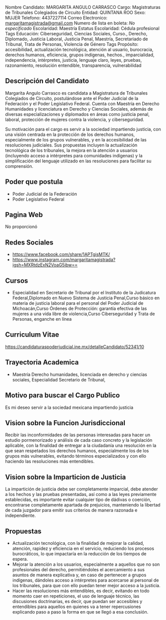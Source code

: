 Nombre Candidato: MARGARITA ANGULO CARRASCO
Cargo: Magistraturas de Tribunales Colegiados de Circuito
Entidad: QUINTANA ROO
Sexo: MUJER
Telefono: 4437227114
Correo Electronico: margaritamagistrada@gmail.com
Numero de lista en boleta: *No especificado*
Escolaridad: Maestría
Estatus Escolaridad: Cédula profesional
Tags Educación: Ciberseguridad, Ciencias Sociales, Curso., Derecho, Diplomado, Justicia Laboral, Justicia Penal, Maestría, Secretariado de Tribunal, Trata de Personas, Violencia de Género
Tags Propósito: accesibilidad, actualización tecnológica, atención al usuario, burocracia, derechos humanos, eficiencia, grupos indígenas, hechos., imparcialidad, independencia, intérpretes, justicia, lenguaje claro, leyes, pruebas, razonamiento, resolución entendible, transparencia, vulnerabilidad


## Descripción del Candidato 

Margarita Angulo Carrasco es candidata a Magistratura de Tribunales Colegiados de Circuito, postulándose ante el Poder Judicial de la Federación y el Poder Legislativo Federal. Cuenta con Maestría en Derecho Humanidades y licenciatura en Derecho y Ciencias Sociales, además de diversas especializaciones y diplomados en áreas como justicia penal, laboral, protección de mujeres contra la violencia, y ciberseguridad.

Su motivación para el cargo es servir a la sociedad impartiendo justicia, con una visión centrada en la protección de los derechos humanos, especialmente de los grupos vulnerables, y en la accesibilidad de las resoluciones judiciales. Sus propuestas incluyen la actualización tecnológica de los tribunales, la mejora en la atención a usuarios (incluyendo acceso a intérpretes para comunidades indígenas) y la simplificación del lenguaje utilizado en las resoluciones para facilitar su comprensión.


## Poder que postula

- Poder Judicial de la Federación
- Poder Legislativo Federal


## Pagina Web

No proporcionó


## Redes Sociales

- https://www.facebook.com/share/1APTgisMTK/
- https://www.instagram.com/margaritamagistrada?igsh=MXRtdzExN2VoaG5ibw==


## Cursos

- Especialidad en Secretario de Tribunal por el Instituto de la Judicatura Federal,Diplomado en Nuevo Sistema de Justicia Penal,Curso básico en materia de justicia laboral para el personal del Poder Judicial de Michoacán,Curso Órdenes de Protección: garantía efectiva de las mujeres a una vida libre de violencia,Curso Ciberseguridad y Trata de Personas, enganche en línea


## Curriculum Vitae

https://candidaturaspoderjudicial.ine.mx/detalleCandidato/52341/10


## Trayectoria Academica

- Maestría Derecho humanidades, licenciada en derecho y ciencias sociales, Especialidad Secretario de Tribunal,


## Motivo para buscar el Cargo Publico

Es mi deseo servir a la sociedad mexicana impartiendo justicia


## Vision sobre la Funcion Jurisdiccional

Recibir las inconformidades de las personas interesadas para hacer un estudio pormenorizado y análisis de cada caso concreto y la legislación aplicable, con la finalidad de entregar a la ciudadanía una resolución en la que sean respetados los derechos humanos, especialmente los de los grupos más vulnerables, evitando términos especializados y con ello haciendo las resoluciones más entendibles.


## Vision sobre la Imparticion de Justicia

La impartición de justicia debe ser completamente imparcial, debe atender a los hechos y las pruebas presentadas, así como a las leyes previamente establecidas, es importante evitar cualquier tipo de dádivas o coerción, encontrarse completamente apartada de prejuicios, manteniendo la libertad de cada juzgador para emitir sus criterios de manera razonada e independiente.


## Propuestas

- Actualización tecnológica, con la finalidad de mejorar la calidad, atención, rapidez y eficiencia en el servicio, reduciendo los procesos burocráticos, lo que impactaría en la reducción de los tiempos de espera.
- Mejorar la atención a los usuarios, especialmente a aquellos que no son profesionales del derecho, permitiéndoles el acercamiento a sus asuntos de manera explicativa y, en caso de pertenecer a grupos indígenas, dándoles acceso a intérpretes para acercarse al personal de los tribunales, para que con ello puedan tener mejor acceso a la justicia.
- Hacer las resoluciones más entendibles, es decir, evitando en todo momento caer en repeticiones, el uso de lenguaje técnico, las discusiones doctrinarias, es decir, que puedan ser accesibles y entendibles para aquellos en quienes va a tener repercusiones explicando paso a paso la forma en que se llegó a esa conclusión.

